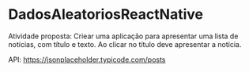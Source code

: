 # DadosAleatoriosReactNative
Atividade proposta: Criear uma aplicação para apresentar uma lista de notícias, com título e texto. Ao clicar no título deve apresentar a notícia.

API: https://jsonplaceholder.typicode.com/posts
